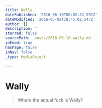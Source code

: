 ```yaml
---
title: Wally
datePublished: '2016-06-18T06:02:32.991Z'
dateModified: '2016-05-02T18:45:02.547Z'
author: []
description: ''
starred: false
sourcePath: _posts/2016-06-18-wally.md
inFeed: true
hasPage: false
inNav: false
_type: MediaObject

---
```

# Wally

> Where the actual fuck is Wally?